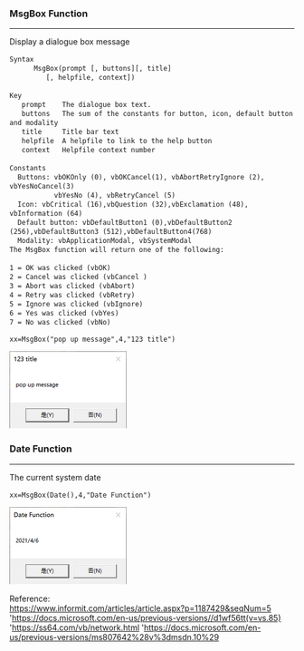 ### MsgBox Function
***
Display a dialogue box message
```
Syntax 
      MsgBox(prompt [, buttons][, title]
         [, helpfile, context])

Key
   prompt    The dialogue box text.
   buttons   The sum of the constants for button, icon, default button and modality
   title     Title bar text
   helpfile  A helpfile to link to the help button
   context   Helpfile context number

Constants
  Buttons: vbOKOnly (0), vbOKCancel(1), vbAbortRetryIgnore (2), vbYesNoCancel(3)
           vbYesNo (4), vbRetryCancel (5)
  Icon: vbCritical (16),vbQuestion (32),vbExclamation (48), vbInformation (64) 
  Default button: vbDefaultButton1 (0),vbDefaultButton2 (256),vbDefaultButton3 (512),vbDefaultButton4(768)
  Modality: vbApplicationModal, vbSystemModal
The MsgBox function will return one of the following:

1 = OK was clicked (vbOK)
2 = Cancel was clicked (vbCancel )
3 = Abort was clicked (vbAbort)
4 = Retry was clicked (vbRetry)
5 = Ignore was clicked (vbIgnore)
6 = Yes was clicked (vbYes)
7 = No was clicked (vbNo)
```

```
xx=MsgBox("pop up message",4,"123 title")
```
![msgbox](../../images/develop/vbscript/msgbox.png)  

### Date Function
***
The current system date
```
xx=MsgBox(Date(),4,"Date Function")
```
![msgbox](../../images/develop/vbscript/date.png) 

Reference:  
https://www.informit.com/articles/article.aspx?p=1187429&seqNum=5
'https://docs.microsoft.com/en-us/previous-versions//d1wf56tt(v=vs.85)
'https://ss64.com/vb/network.html
'https://docs.microsoft.com/en-us/previous-versions/ms807642%28v%3dmsdn.10%29